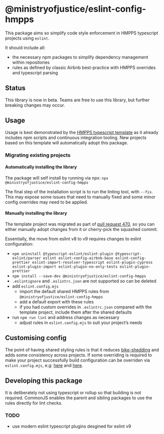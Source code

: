 # @ministryofjustice/eslint-config-hmpps

This package aims so simplify code style enforcement in HMPPS typescript projects using `eslint`.

It should include all:

- the necessary npm packages to simplify dependency management within repositories
- rules as defined by classic Airbnb best-practice with HMPPS overrides and typescript parsing

## Status

This library is now in beta. Teams are free to use this library, but further breaking changes may occur.

## Usage

Usage is best demonstrated by the [HMPPS typescript template](https://github.com/ministryofjustice/hmpps-template-typescript)
as it already includes npm scripts and continuous integration tooling.
New projects based on this template will automatically adopt this package.

### Migrating existing projects

#### Automatically installing the library

The package will self install by running via npx:
`npx @ministryofjustice/eslint-config-hmpps`

The final step of the installation script is to run the linting tool, with `--fix`.
This may expose some issues that need to manually fixed and some minor config overrides may need to be applied.

#### Manually installing the library

The template project was migrated as part of [pull request 470](https://github.com/ministryofjustice/hmpps-template-typescript/pull/470),
so you can either manually adopt changes from it or cherry-pick the squashed commit.

Essentially, the move from eslint v8 to v9 requires changes to eslint configuration:

- `npm uninstall @typescript-eslint/eslint-plugin @typescript-eslint/parser eslint eslint-config-airbnb-base eslint-config-prettier eslint-import-resolver-typescript eslint-plugin-cypress eslint-plugin-import eslint-plugin-no-only-tests eslint-plugin-prettier`
- `npm install --save-dev @ministryofjustice/eslint-config-hmpps`
- `.eslintignore` and `.eslintrc.json` are not supported so can be deleted
- add `eslint.config.mjs`
  - import the default shared HMPPS rules from `@ministryofjustice/eslint-config-hmpps`
  - add a default export with these rules
  - if you had custom overrides in `.eslintrc.json` compared with the template project,
    include them after the shared defaults
- run `npm run lint` and address changes as necessary
  - adjust rules in `eslint.config.mjs` to suit your project’s needs

## Customising config

The point of having shared styling rules is that it reduces [bike-shedding](https://en.wiktionary.org/wiki/bikeshedding#:~:text=(file)-,Noun,Procrastination.) and adds some consistency across projects.
If some overriding is required to make your project successfully build configuration can be overriden via `eslint.config.mjs`,
e.g: [here](https://github.com/ministryofjustice/hmpps-assess-for-early-release-ui/pull/46)
and [here](https://github.com/ministryofjustice/hmpps-incident-reporting/pull/255).

## Developing this package

It is deliberately not using typescript or rollup so that building is not required.
CommonJS enables the parent and sibling packages to use the rules directly for lint checks.

### TODO

- use modern eslint typescript plugins desgined for eslint v9
